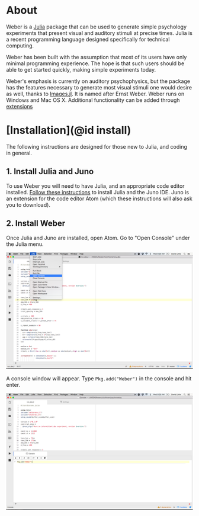 # About

Weber is a [Julia](http://julialang.org/) package that can be used to generate
simple psychology experiments that present visual and auditory stimuli at
precise times. Julia is a recent programming language designed specifically for
technical computing.

Weber has been built with the assumption that most of its users have only
minimal programming experience. The hope is that such users should be able to
get started quickly, making simple experiments today.

Weber's emphasis is currently on auditory psychophysics, but the package has the
features necessary to generate most visual stimuli one would desire as well,
thanks to [Images.jl](https://github.com/JuliaImages/Images.jl). It is named
after Ernst Weber. Weber runs on Windows and Mac OS X. Additional functionality
can be added through [extensions](extend.md)

# [Installation](@id install)

The following instructions are designed for those new to Julia, and coding in general.

## 1. Install Julia and Juno

To use Weber you will need to have Julia, and an appropriate code editor installed. [Follow these instructions](https://github.com/JunoLab/uber-juno/blob/master/setup.md) to install Julia
and the Juno IDE. Juno is an extension for the code editor Atom (which these instructions will also ask you to download).

## 2. Install Weber

Once Julia and Juno are installed, open Atom. Go to "Open Console" under the Julia menu.

![Image of "Open Console" in Menu](install1.png)

A console window will appear. Type `Pkg.add("Weber")` in the console and hit enter.

![Image of `Pkg.add("Weber")` in Console](install2.png)

